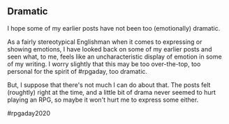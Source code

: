 ## Dramatic

I hope some of my earlier posts have not been too (emotionally) dramatic.

As a fairly stereotypical Englishman when it comes to expressing or showing
emotions, I have looked back on some of my earlier posts and seen what, to me,
feels like an uncharacteristic display of emotion in some of my writing. I worry
slightly that this may be too over-the-top, too personal for the spirit of
#rpgaday, too dramatic.

But, I suppose that there's not much I can do about that. The posts felt
(roughtly) right at the time, and a little bit of drama never seemed to hurt
playing an RPG, so maybe it won't hurt me to express some either.

#rpgaday2020